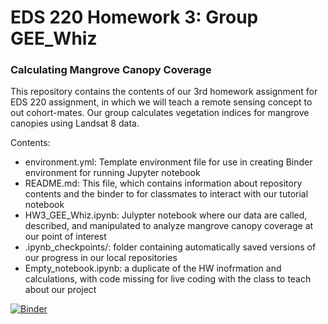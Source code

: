 # EDS 220 Homework 3: Group GEE_Whiz
### Calculating Mangrove Canopy Coverage

This repository contains the contents of our 3rd homework assignment for EDS 220 assignment, in which we will teach a remote sensing concept to out cohort-mates. Our group calculates vegetation indices for mangrove canopies using Landsat 8 data. 

Contents:
- environment.yml: Template environment file for use in creating Binder environment for running Jupyter notebook
- README.md: This file, which contains information about repository contents and the binder to for classmates to interact with our tutorial notebook
- HW3_GEE_Whiz.ipynb: Julypter notebook where our data are called, described, and manipulated to analyze mangrove canopy coverage at our point of interest
- .ipynb_checkpoints/: folder containing automatically saved versions of our progress in our local repositories 
- Empty_notebook.ipynb: a duplicate of the HW inofrmation and calculations, with code missing for live coding with the class to teach about our project 
 
[![Binder](https://mybinder.org/badge_logo.svg)](https://mybinder.org/v2/gh/mc-cover/Gee_Whiz_Final_Project/main)
